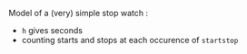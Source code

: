 Model of a (very) simple stop watch :
- `h` gives seconds
- counting starts and stops at each occurence of `startstop`
